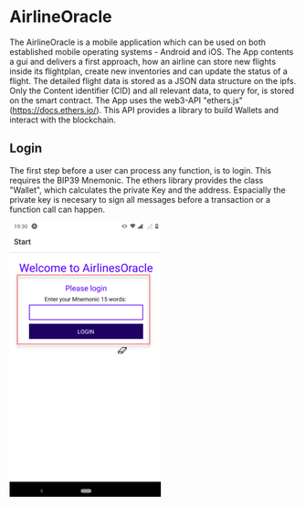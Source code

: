 # AirlineOracle

The AirlineOracle is a mobile application which can be used on both established mobile operating systems - Android and iOS.
The App contents a gui and delivers a first approach, how an airline can store new flights inside its flightplan, create new inventories and can update the status of a flight. 
The detailed flight data is stored as a JSON data structure on the ipfs. Only the Content identifier (CID) and all relevant data, to query for, is stored on the smart contract.
The App uses the web3-API "ethers.js" (https://docs.ethers.io/). This API provides a library to build Wallets and interact with the blockchain.


## Login

The first step before a user can process any function, is to login. This requires the BIP39 Mnemonic. The ethers library provides the class "Wallet", which calculates the private Key and the address. Espacially the private key is necesary to sign all messages before a transaction or a function call can happen.

![Screenshot](assets/login.png)

